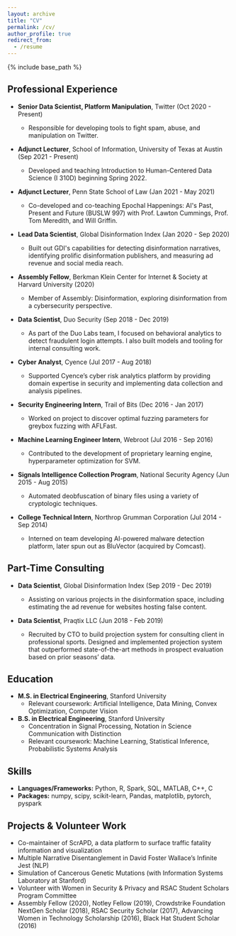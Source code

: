 ```yaml
---
layout: archive
title: "CV"
permalink: /cv/
author_profile: true
redirect_from:
  - /resume
---
```


{% include base_path %}

## Professional Experience

* **Senior Data Scientist, Platform Manipulation**, Twitter (Oct 2020 - Present)
  * Responsible for developing tools to fight spam, abuse, and manipulation on Twitter.

* **Adjunct Lecturer**, School of Information, University of Texas at Austin (Sep 2021 - Present)
  * Developed and teaching Introduction to Human-Centered Data Science (I 310D) beginning Spring 2022.

* **Adjunct Lecturer**, Penn State School of Law (Jan 2021 - May 2021)
  * Co-developed and co-teaching Epochal Happenings: AI's Past, Present and Future (BUSLW 997) with Prof. Lawton Cummings, Prof. Tom Meredith, and Will Griffin.

* **Lead Data Scientist**, Global Disinformation Index (Jan 2020 - Sep 2020)
  * Built out GDI's capabilities for detecting disinformation narratives, identifying prolific disinformation publishers, and measuring ad revenue and social media reach.

* **Assembly Fellow**, Berkman Klein Center for Internet & Society at Harvard University (2020)
  * Member of Assembly: Disinformation, exploring disinformation from a cybersecurity perspective.

* **Data Scientist**, Duo Security (Sep 2018 - Dec 2019)
  * As part of the Duo Labs team, I focused on behavioral analytics to detect fraudulent login attempts. I also built models and tooling for internal consulting work.

* **Cyber Analyst**, Cyence (Jul 2017 - Aug 2018)
  * Supported Cyence’s cyber risk analytics platform by providing domain expertise in security and implementing data collection and analysis pipelines.

* **Security Engineering Intern**, Trail of Bits (Dec 2016 - Jan 2017)
  * Worked on project to discover optimal fuzzing parameters for greybox fuzzing with AFLFast.

* **Machine Learning Engineer Intern**, Webroot (Jul 2016 - Sep 2016)
  * Contributed to the development of proprietary learning engine, hyperparameter optimization for SVM.

* **Signals Intelligence Collection Program**, National Security Agency (Jun 2015 - Aug 2015)
  * Automated deobfuscation of binary files using a variety of cryptologic techniques.

* **College Technical Intern**, Northrop Grumman Corporation (Jul 2014 - Sep 2014)
  * Interned on team developing AI-powered malware detection platform, later spun out as BluVector (acquired by Comcast).

## Part-Time Consulting

* **Data Scientist**, Global Disinformation Index (Sep 2019 - Dec 2019)
  * Assisting on various projects in the disinformation space, including estimating the ad revenue for websites hosting false content.

* **Data Scientist**, Praqtix LLC (Jun 2018 - Feb 2019)
  * Recruited by CTO to build projection system for consulting client in professional sports. Designed and implemented projection system that outperformed state-of-the-art methods in prospect evaluation based on prior seasons’ data.

## Education

* **M.S. in Electrical Engineering**, Stanford University
  * Relevant coursework: Artificial Intelligence, Data Mining, Convex Optimization, Computer Vision
* **B.S. in Electrical Engineering**, Stanford University
  * Concentration in Signal Processing, Notation in Science Communication with Distinction
  * Relevant coursework: Machine Learning, Statistical Inference, Probabilistic Systems Analysis
  
## Skills

* **Languages/Frameworks:** Python, R, Spark, SQL, MATLAB, C++, C
* **Packages:** numpy, scipy, scikit-learn, Pandas, matplotlib, pytorch, pyspark

## Projects & Volunteer Work

* Co-maintainer of ScrAPD, a data platform to surface traffic fatality information and visualization
* Multiple Narrative Disentanglement in David Foster Wallace’s Infinite Jest (NLP)
* Simulation of Cancerous Genetic Mutations (with Information Systems Laboratory at Stanford)
* Volunteer with Women in Security & Privacy and RSAC Student Scholars Program Committee
* Assembly Fellow (2020), Notley Fellow (2019), Crowdstrike Foundation NextGen Scholar (2018), RSAC Security Scholar (2017), Advancing Women in Technology Scholarship (2016), Black Hat Student Scholar (2016)
